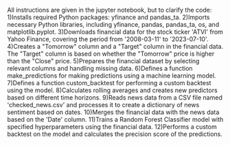 All instructions are given in the jupyter notebook, but to clarify the code:
1)Installs required Python packages: yfinance and pandas_ta.
2)Imports necessary Python libraries, including yfinance, pandas, pandas_ta, os, and matplotlib.pyplot.
3)Downloads financial data for the stock ticker 'ATVI' from Yahoo Finance, covering the period from '2008-03-11' to '2023-07-10'.
4)Creates a "Tomorrow" column and a "Target" column in the financial data. The "Target" column is based on whether the "Tomorrow" price is higher than the "Close" price.
5)Prepares the financial dataset by selecting relevant columns and handling missing data.
6)Defines a function make_predictions for making predictions using a machine learning model.
7)Defines a function custom_backtest for performing a custom backtest using the model.
8)Calculates rolling averages and creates new predictors based on different time horizons.
9)Reads news data from a CSV file named 'checked_news.csv' and processes it to create a dictionary of news sentiment based on dates.
10)Merges the financial data with the news data based on the 'Date' column.
11)Trains a Random Forest Classifier model with specified hyperparameters using the financial data.
12)Performs a custom backtest on the model and calculates the precision score of the predictions.
